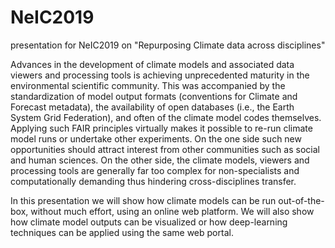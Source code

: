 # NeIC2019
presentation for NeIC2019 on "Repurposing Climate data across disciplines"



Advances in the development of climate models and associated data viewers and processing tools is achieving unprecedented maturity in the environmental scientific community. This was accompanied by the standardization of model output formats (conventions for Climate and Forecast metadata), the availability of open databases (i.e., the Earth System Grid Federation), and often of the climate model codes themselves. 
Applying such FAIR principles virtually makes it possible to re-run climate model runs or undertake other experiments. On the one side such new opportunities should attract interest from other communities such as social and human sciences. On the other side, the climate models, viewers and processing tools are generally far too complex for non-specialists and computationally demanding thus hindering cross-disciplines transfer.

In this presentation we will show how climate models can be run out-of-the-box, without much effort, using an online web platform. We will also show how climate model outputs can be visualized or how deep-learning techniques can be applied using the same web portal.
